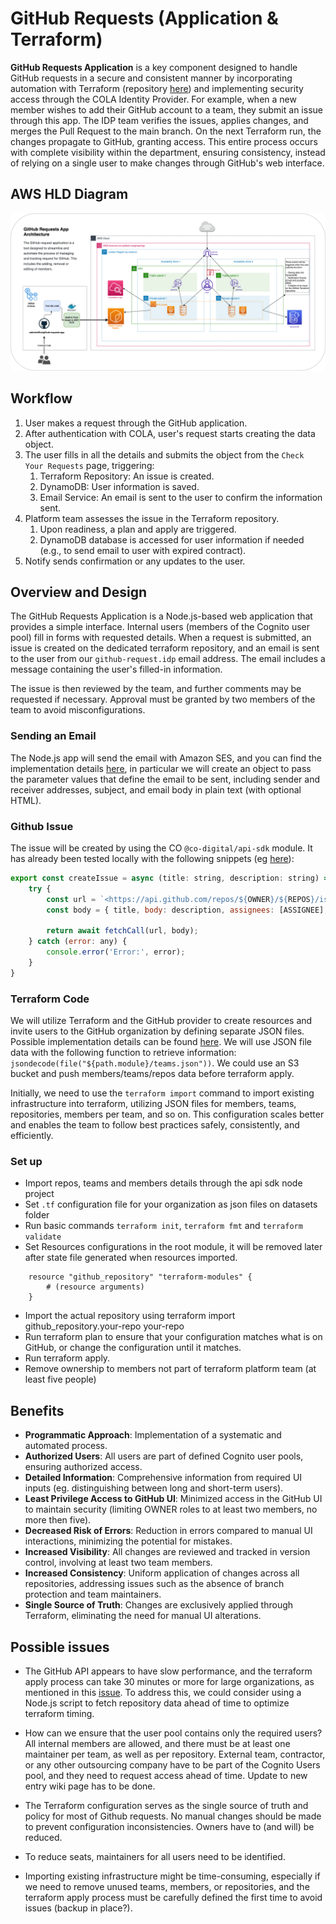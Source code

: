 # GitHub Requests (Application & Terraform)

**GitHub Requests Application** is a key component designed to handle GitHub requests in a secure and consistent manner by incorporating automation with Terraform (repository [here](https://github.com/cabinetoffice/github-requests-terraform)) and implementing security access through the COLA Identity Provider.
For example, when a new member wishes to add their GitHub account to a team, they submit an issue through this app. The IDP team verifies the issues, applies changes, and merges the Pull Request to the main branch. On the next Terraform run, the changes propagate to GitHub, granting access. This entire process occurs with complete visibility within the department, ensuring consistency, instead of relying on a single user to make changes through GitHub's web interface.

## AWS HLD Diagram

![AWS HLD Diagram](./github.app.png)

## Workflow

1. User makes a request through the GitHub application.
2. After authentication with COLA, user's request starts creating the data object.
3. The user fills in all the details and submits the object from the `Check Your Requests` page, triggering:
    1. Terraform Repository: An issue is created.
    2. DynamoDB: User information is saved.
    3. Email Service: An email is sent to the user to confirm the information sent.
4. Platform team assesses the issue in the Terraform repository.
    1. Upon readiness, a plan and apply are triggered.
    2. DynamoDB database is accessed for user information if needed (e.g., to send email to user with expired contract).
5. Notify sends confirmation or any updates to the user.

## Overview and Design

The GitHub Requests Application is a Node.js-based web application that provides a simple interface. Internal users (members of the Cognito user pool) fill in forms with requested details. When a request is submitted, an issue is created on the dedicated terraform repository, and an email is sent to the user from our `github-request.idp` email address. The email includes a message containing the user's filled-in information.

The issue is then reviewed by the team, and further comments may be requested if necessary. Approval must be granted by two members of the team to avoid misconfigurations.

### Sending an Email

The Node.js app will send the email with Amazon SES, and you can find the implementation details [here](https://docs.aws.amazon.com/sdk-for-javascript/v2/developer-guide/ses-examples-sending-email.html#ses-examples-sendmail), in particular we will create an object to pass the parameter values that define the email to be sent, including sender and receiver addresses, subject, and email body in plain text (with optional HTML).

### Github Issue

The issue will be created by using the CO `@co-digital/api-sdk` module. It has already been tested locally with the following snippets (eg [here](https://github.com/Mouhajer-CO/git-api-calls/blob/14f7bd33e9ac579fead0b2003c35946a5b0cacf7/src/utils.ts#L43)):

```js
export const createIssue = async (title: string, description: string) => {
    try {
        const url = `<https://api.github.com/repos/${OWNER}/${REPOS}/issues`;>
        const body = { title, body: description, assignees: [ASSIGNEE], labels: [LABEL] };

        return await fetchCall(url, body);
    } catch (error: any) {
        console.error('Error:', error);
    }
}
```

### Terraform Code

We will utilize Terraform and the GitHub provider to create resources and invite users to the GitHub organization by defining separate JSON files. Possible implementation details can be found [here](https://developer.hashicorp.com/terraform/tutorials/it-saas/github-user-teams). We will use JSON file data with the following function to retrieve information: `jsondecode(file("${path.module}/teams.json"))`. We could use an S3 bucket and push members/teams/repos data before terraform apply.

Initially, we need to use the `terraform import` command to import existing infrastructure into terraform, utilizing JSON files for members, teams, repositories, members per team, and so on. This configuration scales better and enables the team to follow best practices safely, consistently, and efficiently.

### Set up

- Import repos, teams and members details through the api sdk node project
- Set `.tf` configuration file for your organization as json files on datasets folder
- Run basic commands `terraform init`, `terraform fmt` and `terraform validate`
- Set Resources configurations in the root module, it will be removed later after state file generated when resources imported.

```t
    resource "github_repository" "terraform-modules" {
        # (resource arguments)
    }
```

- Import the actual repository using terraform import github_repository.your-repo your-repo
- Run terraform plan to ensure that your configuration matches what is on GitHub, or change the configuration until it matches.
- Run terraform apply.
- Remove ownership to members not part of terraform platform team (at least five people)

## Benefits

- **Programmatic Approach**: Implementation of a systematic and automated process.
- **Authorized Users**: All users are part of defined Cognito user pools, ensuring authorized access.
- **Detailed Information**: Comprehensive information from required UI inputs (eg. distinguishing between long and short-term users).
- **Least Privilege Access to GitHub UI**: Minimized access in the GitHub UI to maintain security (limiting OWNER roles to at least two members, no more then five).
- **Decreased Risk of Errors**: Reduction in errors compared to manual UI interactions, minimizing the potential for mistakes.
- **Increased Visibility**: All changes are reviewed and tracked in version control, involving at least two team members.
- **Increased Consistency**: Uniform application of changes across all repositories, addressing issues such as the absence of branch protection and team maintainers.
- **Single Source of Truth**: Changes are exclusively applied through Terraform, eliminating the need for manual UI alterations.

## Possible issues

- The GitHub API appears to have slow performance, and the terraform apply process can take 30 minutes or more for large organizations, as mentioned in this [issue](https://github.com/integrations/terraform-provider-github/issues/567). To address this, we could consider using a Node.js script to fetch repository data ahead of time to optimize terraform timing.

- How can we ensure that the user pool contains only the required users? All internal members are allowed, and there must be at least one maintainer per team, as well as per repository. External team, contractor, or any other outsourcing company have to be part of the Cognito Users pool, and they need to request access ahead of time. Update to new entry wiki page has to be done.

- The Terraform configuration serves as the single source of truth and policy for most of Github requests. No manual changes should be made to prevent configuration inconsistencies. Owners have to (and will) be reduced.

- To reduce seats, maintainers for all users need to be identified.

- Importing existing infrastructure might be time-consuming, especially if we need to remove unused teams, members, or repositories, and the terraform apply process must be carefully defined the first time to avoid issues (backup in place?).
